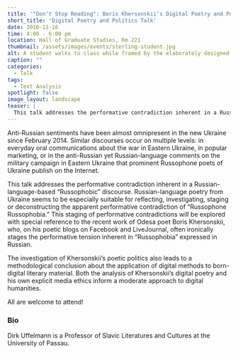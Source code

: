 ```yaml
---
title: '"Don’t Stop Reading": Boris Khersonskii’s Digital Poetry and Politics'
short_title: 'Digital Poetry and Politics Talk'
date: 2016-11-16
time: 4:00 - 6:00 pm
location: Hall of Graduate Studies, Rm 221
thumbnail: /assets/images/events/sterling-student.jpg
alt: A student walks to class while framed by the elaborately designed doorway to the courtyard of Sterling Memorial Library.
caption: ""
categories: 
  - Talk
tags:
  - Text Analysis
spotlight: false 
image_layout: landscape
teaser: |
  This talk addresses the performative contradiction inherent in a Russian-language-based “Russophobic” discourse. 
---
```

Anti-Russian sentiments have been almost omnipresent in the new Ukraine since February 2014. Similar discourses occur on multiple levels: in everyday oral communications about the war in Eastern Ukraine, in popular marketing, or in the anti-Russian yet Russian-language comments on the military campaign in Eastern Ukraine that prominent Russophone poets of Ukraine publish on the Internet.
   
This talk addresses the performative contradiction inherent in a Russian-language-based “Russophobic” discourse. Russian-language poetry from Ukraine seems to be especially suitable for reflecting, investigating, staging or deconstructing the apparent performative contradiction of “Russophone Russophobia.” This staging of performative contradictions will be explored with special reference to the recent work of Odesa poet Boris Khersonskii, who, on his poetic blogs on Facebook and LiveJournal, often ironically stages the performative tension inherent in “Russophobia” expressed in Russian.
   
The investigation of Khersonskii’s poetic politics also leads to a methodological conclusion about the application of digital methods to born-digital literary material. Both the analysis of Khersonskii’s digital poetry and his own explicit media ethics inform a moderate approach to digital humanities.
   
All are welcome to attend!

### Bio
Dirk Uffelmann is a Professor of Slavic Literatures and Cultures at the University of Passau.